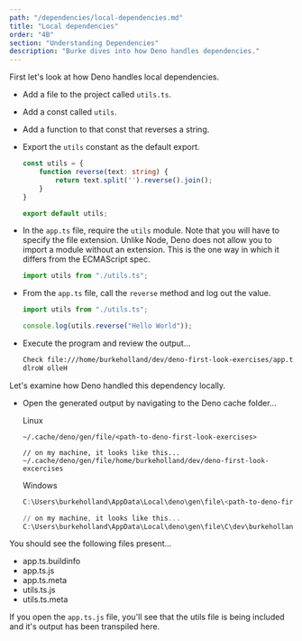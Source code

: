 ```yaml
---
path: "/dependencies/local-dependencies.md"
title: "Local dependencies"
order: "4B"
section: "Understanding Dependencies"
description: "Burke dives into how Deno handles dependencies."
---
```


First let's look at how Deno handles local dependencies.

- Add a file to the project called `utils.ts`.
- Add a const called `utils`.
- Add a function to that const that reverses a string.
- Export the `utils` constant as the default export.

  ```typescript
  const utils = {
      function reverse(text: string) {
          return text.split('').reverse().join();
      }
  }

  export default utils;
  ```

- In the `app.ts` file, require the `utils` module. Note that you will have to specify the file extension. Unlike Node, Deno does not allow you to import a module without an extension. This is the one way in which it differs from the ECMAScript spec.

  ```typescript
  import utils from "./utils.ts";
  ```

- From the `app.ts` file, call the `reverse` method and log out the value.

  ```typescript
  import utils from "./utils.ts";

  console.log(utils.reverse("Hello World"));
  ```

- Execute the program and review the output...

  ```bash
  Check file:///home/burkeholland/dev/deno-first-look-exercises/app.ts
  dlroW olleH
  ```

Let's examine how Deno handled this dependency locally.

- Open the generated output by navigating to the Deno cache folder...

  Linux

  ```
  ~/.cache/deno/gen/file/<path-to-deno-first-look-exercises>

  // on my machine, it looks like this...
  ~/.cache/deno/gen/file/home/burkeholland/dev/deno-first-look-excercises
  ```

  Windows

  ```powershell
  C:\Users\burkeholland\AppData\Local\deno\gen\file\<path-to-deno-first-look-exercises>

  // on my machine, it looks like this...
  C:\Users\burkeholland\AppData\Local\deno\gen\file\C\dev\burkeholland\deno-first-look-exercises
  ```

You should see the following files present...

- app.ts.buildinfo
- app.ts.js
- app.ts.meta
- utils.ts.js
- utils.ts.meta

If you open the `app.ts.js` file, you'll see that the utils file is being included and it's output has been transpiled here.
